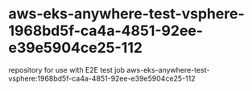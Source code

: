 # aws-eks-anywhere-test-vsphere-1968bd5f-ca4a-4851-92ee-e39e5904ce25-112
repository for use with E2E test job aws-eks-anywhere-test-vsphere:1968bd5f-ca4a-4851-92ee-e39e5904ce25-112
